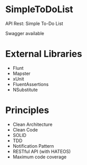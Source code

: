 # SimpleToDoList
API Rest: Simple To-Do List

Swagger available

# External Libraries
- Flunt
- Mapster
- xUnit
- FluentAssertions
- NSubstitute

# Principles
- Clean Architecture
- Clean Code
- SOLID
- TDD
- Notification Pattern
- RESTful API (with HATEOS)
- Maximum code coverage
